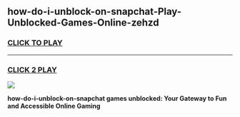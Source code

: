 
## how-do-i-unblock-on-snapchat-Play-Unblocked-Games-Online-zehzd
<h3>
<a href="https://premium76.site?title=how-do-i-unblock-on-snapchat&ref=25A">CLICK TO PLAY</a></h3>
<hr>

<h3>
<a href="https://premium76.site?title=how-do-i-unblock-on-snapchat&ref=25A">CLICK 2 PLAY</a>
  
</h3>

<a href="https://premium76.site?title=how-do-i-unblock-on-snapchat&ref=25A"><img src="https://clearcache.store/games.png"></a>


**how-do-i-unblock-on-snapchat games unblocked: Your Gateway to Fun and Accessible Online Gaming**
